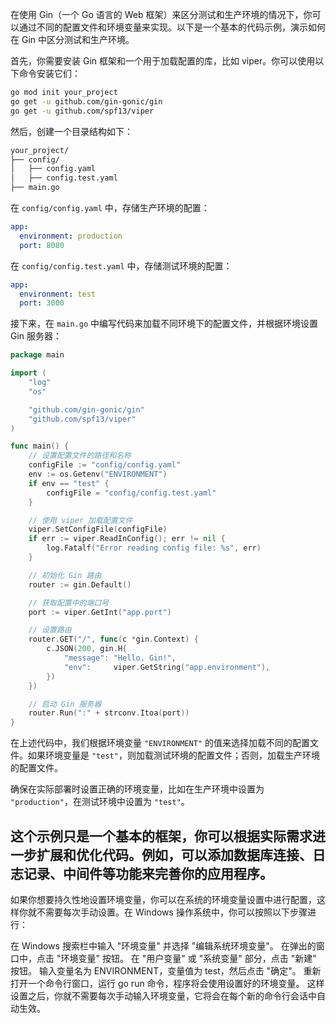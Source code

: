 在使用 Gin（一个 Go 语言的 Web 框架）来区分测试和生产环境的情况下，你可以通过不同的配置文件和环境变量来实现。以下是一个基本的代码示例，演示如何在 Gin 中区分测试和生产环境。

首先，你需要安装 Gin 框架和一个用于加载配置的库，比如 viper。你可以使用以下命令安装它们：

```bash
go mod init your_project
go get -u github.com/gin-gonic/gin
go get -u github.com/spf13/viper
```

然后，创建一个目录结构如下：

```bash
your_project/
├── config/
│   ├── config.yaml
│   ├── config.test.yaml
├── main.go
```

在 `config/config.yaml` 中，存储生产环境的配置：

```yaml
app:
  environment: production
  port: 8080
```

在 `config/config.test.yaml` 中，存储测试环境的配置：

```yaml
app:
  environment: test
  port: 3000
```

接下来，在 `main.go` 中编写代码来加载不同环境下的配置文件，并根据环境设置 Gin 服务器：

```go
package main

import (
	"log"
	"os"

	"github.com/gin-gonic/gin"
	"github.com/spf13/viper"
)

func main() {
	// 设置配置文件的路径和名称
	configFile := "config/config.yaml"
	env := os.Getenv("ENVIRONMENT")
	if env == "test" {
		configFile = "config/config.test.yaml"
	}

	// 使用 viper 加载配置文件
	viper.SetConfigFile(configFile)
	if err := viper.ReadInConfig(); err != nil {
		log.Fatalf("Error reading config file: %s", err)
	}

	// 初始化 Gin 路由
	router := gin.Default()

	// 获取配置中的端口号
	port := viper.GetInt("app.port")

	// 设置路由
	router.GET("/", func(c *gin.Context) {
		c.JSON(200, gin.H{
			"message": "Hello, Gin!",
			"env":     viper.GetString("app.environment"),
		})
	})

	// 启动 Gin 服务器
	router.Run(":" + strconv.Itoa(port))
}
```

在上述代码中，我们根据环境变量 `"ENVIRONMENT"` 的值来选择加载不同的配置文件。如果环境变量是 `"test"`，则加载测试环境的配置文件；否则，加载生产环境的配置文件。

确保在实际部署时设置正确的环境变量，比如在生产环境中设置为 `"production"`，在测试环境中设置为 `"test"`。

这个示例只是一个基本的框架，你可以根据实际需求进一步扩展和优化代码。例如，可以添加数据库连接、日志记录、中间件等功能来完善你的应用程序。
------
如果你想要持久性地设置环境变量，你可以在系统的环境变量设置中进行配置，这样你就不需要每次手动设置。在 Windows 操作系统中，你可以按照以下步骤进行：

在 Windows 搜索栏中输入 "环境变量" 并选择 "编辑系统环境变量"。
在弹出的窗口中，点击 "环境变量" 按钮。
在 "用户变量" 或 "系统变量" 部分，点击 "新建" 按钮。
输入变量名为 ENVIRONMENT，变量值为 test，然后点击 "确定"。
重新打开一个命令行窗口，运行 go run 命令，程序将会使用设置好的环境变量。
这样设置之后，你就不需要每次手动输入环境变量，它将会在每个新的命令行会话中自动生效。